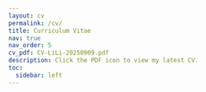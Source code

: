```yaml
---
layout: cv
permalink: /cv/
title: Curriculum Vitae
nav: true
nav_order: 5
cv_pdf: CV-LiLi-20250909.pdf
description: Click the PDF icon to view my latest CV.
toc:
  sidebar: left
---
```


